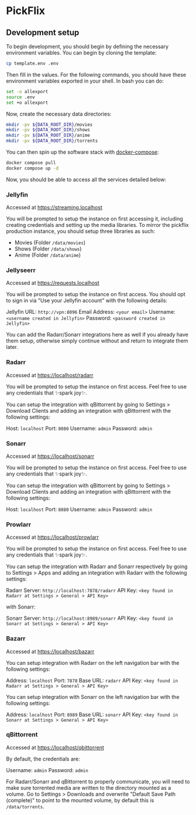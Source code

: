 
# PickFlix

## Development setup

To begin development, you should begin by defining the necessary environment
variables. You can begin by cloning the template:

```bash
cp template.env .env
```

Then fill in the values. For the following commands, you should have these
environment variables exported in your shell. In bash you can do:

```bash
set -o allexport
source .env
set +o allexport
```

Now, create the necessary data directories:

```bash
mkdir -pv ${DATA_ROOT_DIR}/movies
mkdir -pv ${DATA_ROOT_DIR}/shows
mkdir -pv ${DATA_ROOT_DIR}/anime
mkdir -pv ${DATA_ROOT_DIR}/torrents
```

You can then spin up the software stack with
[docker-compose](https://docs.docker.com/compose/):

```bash
docker compose pull
docker compose up -d
```

Now, you should be able to access all the services detailed below:

### Jellyfin

Accessed at <https://streaming.localhost>

You will be prompted to setup the instance on first accessing it, including
creating credentials and setting up the media libraries. To mirror the pickflix
production instance, you should setup three libraries as such:

- Movies (Folder `/data/movies`)
- Shows (Folder `/data/shows`)
- Anime (Folder `/data/anime`)

### Jellyseerr

Accessed at <https://requests.localhost>

You will be prompted to setup the instance on first access. You should opt to
sign in via "Use your Jellyfin account" with the following details:

Jellyfin URL: `http://vpn:8096`
Email Address: `<your email>`
Username: `<username created in Jellyfin>`
Password: `<password created in Jellyfin>`

You can add the Radarr/Sonarr integrations here as well if you already have them
setup, otherwise simply continue without and return to integrate them later.

### Radarr

Accessed at <https://localhost/radarr>

You will be prompted to setup the instance on first access. Feel free to use
any credentials that ✨spark joy✨.

You can setup the integration with qBittorrent by going to Settings > Download
Clients and adding an integration with qBittorrent with the following settings:

Host: `localhost`
Port: `8080`
Username: `admin`
Password: `admin`

### Sonarr

Accessed at <https://localhost/sonarr>

You will be prompted to setup the instance on first access. Feel free to use
any credentials that ✨spark joy✨.

You can setup the integration with qBittorrent by going to Settings > Download
Clients and adding an integration with qBittorrent with the following settings:

Host: `localhost`
Port: `8080`
Username: `admin`
Password: `admin`

### Prowlarr

Accessed at <https://localhost/prowlarr>

You will be prompted to setup the instance on first access. Feel free to use
any credentials that ✨spark joy✨.

You can setup the integration with Radarr and Sonarr respectively by going to
Settings > Apps and adding an integration with Radarr with the following
settings:

Radarr Server: `http://localhost:7878/radarr`
API Key: `<key found in Radarr at Settings > General > API Key>`

with Sonarr:

Sonarr Server: `http://localhost:8989/sonarr`
API Key: `<key found in Sonarr at Settings > General > API Key>`

### Bazarr

Accessed at <https://localhost/bazarr>

You can setup integration with Radarr on the left navigation bar with the
following settings:

Address: `localhost`
Port: `7878`
Base URL: `radarr`
API Key: `<key found in Radarr at Settings > General > API Key>`

You can setup integration with Sonarr on the left navigation bar with the
following settings:

Address: `localhost`
Port: `8989`
Base URL: `sonarr`
API Key: `<key found in Sonarr at Settings > General > API Key>`

### qBittorrent

Accessed at <https://localhost/qbittorrent>

By default, the credentials are:

Username: `admin`
Password: `admin`

For Radarr/Sonarr and qBittorrent to properly communicate, you will need
to make sure torrented media are written to the directory mounted as a
volume. Go to Settings > Downloads and overwrite "Default Save Path (complete)"
to point to the mounted volume, by default this is `/data/torrents`.
